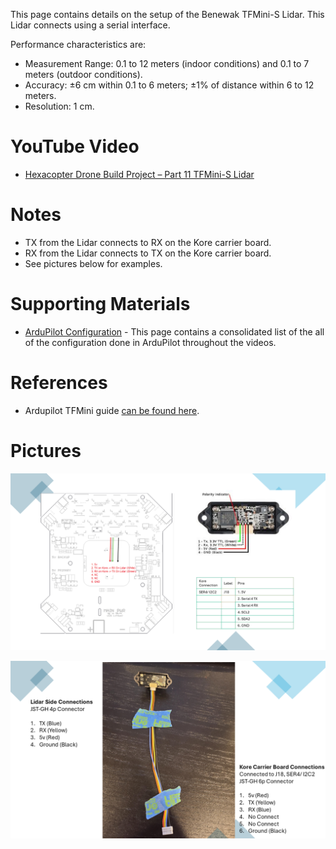 This page contains details on the setup of the Benewak TFMini-S Lidar. This Lidar connects using a serial interface.

Performance characteristics are:
- Measurement Range: 0.1 to 12 meters (indoor conditions) and 0.1 to 7 meters (outdoor conditions).
- Accuracy: ±6 cm within 0.1 to 6 meters; ±1% of distance within 6 to 12 meters.
- Resolution: 1 cm.

# YouTube Video
- [Hexacopter Drone Build Project – Part 11 TFMini-S Lidar](https://youtu.be/XXX)

# Notes
- TX from the Lidar connects to RX on the Kore carrier board.
- RX from the Lidar connects to TX on the Kore carrier board.
- See pictures below for examples.

# Supporting Materials
- [ArduPilot Configuration](../ArduPilot-Config/ArduPilot-Config.md) - This page contains a consolidated list of the all of the configuration done in ArduPilot throughout the videos.

# References 
- Ardupilot TFMini guide [can be found here](https://ardupilot.org/copter/docs/common-benewake-tfmini-lidar.html).

# Pictures
![Wiring Overview to Kore Carrier Board](./images/tfmini-wiring-01.png)

![Wiring Example](./images/tfmini-wiring-02.png)
